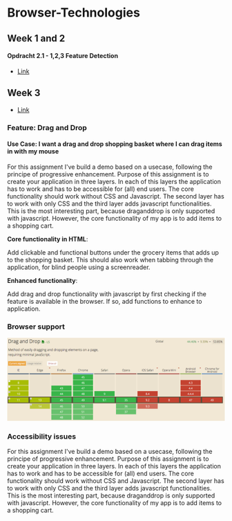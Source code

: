 # Browser-Technologies

## Week 1 and 2

#### Opdracht 2.1 - 1,2,3 Feature Detection

* [Link](https://strexx.github.io/Browser-Technologies/week2/index.html)

## Week 3

* [Link](https://strexx.github.io/Browser-Technologies/week3/index.html)

### Feature: Drag and Drop

#### Use Case: I want a drag and drop shopping basket where I can drag items in with my mouse
For this assignment I've build a demo based on a usecase, following the principe of progressive enhancement. Purpose of this assignment is to create your application in three layers. In each of this layers the application has to work and has to be accessible for (all) end users. The core functionality should work without CSS and Javascript. The second layer has to work with only CSS and the third layer adds javascript functionalities. This is the most interesting part, because draganddrop is only supported with javascript. However, the core functionality of my app is to add items to a shopping cart.

**Core functionality in HTML**: 

Add clickable and functional buttons under the grocery items that adds up to the shopping basket. This should also work when tabbing through the application, for blind people using a screenreader.

**Enhanced functionality**: 

Add drag and drop functionality with javascript by first checking if the feature is available in the browser. If so, add functions to enhance to application.

### Browser support

![CanIUse](readme/caniuse_draganddrop.png)

### Accessibility issues

For this assignment I've build a demo based on a usecase, following the principe of progressive enhancement. Purpose of this assignment is to create your application in three layers. In each of this layers the application has to work and has to be accessible for (all) end users. The core functionality should work without CSS and Javascript. The second layer has to work with only CSS and the third layer adds javascript functionalities. This is the most interesting part, because draganddrop is only supported with javascript. However, the core functionality of my app is to add items to a shopping cart.
